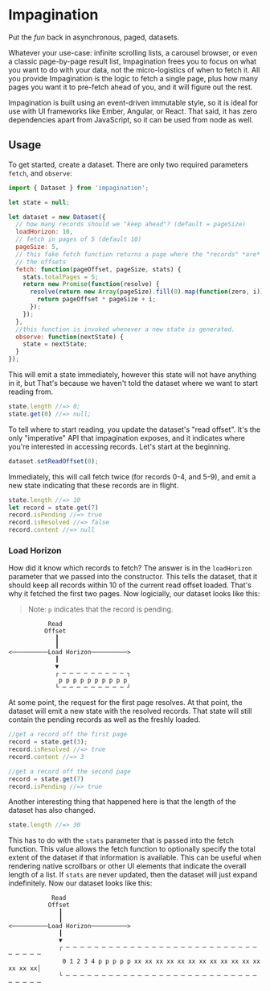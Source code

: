 # Impagination

Put the *fun* back in asynchronous, paged, datasets.

Whatever your use-case: infinite scrolling lists, a carousel browser,
or even a classic page-by-page result list, Impagination frees you to
focus on what you want to do with your data, not the micro-logistics
of when to fetch it. All you provide Impagination is the logic to
fetch a single page, plus how many pages you want it to pre-fetch
ahead of you, and it will figure out the rest.

Impagination is built using an event-driven immutable style, so it is
ideal for use with UI frameworks like Ember, Angular, or React. That
said, it has zero dependencies apart from JavaScript, so it can be
used from node as well.

## Usage

To get started, create a dataset. There are only two required parameters
`fetch`, and `observe`:

```javascript
import { Dataset } from 'impagination';

let state = null;

let dataset = new Dataset({
  // how many records should we "keep ahead"? (default = pageSize)
  loadHorizon: 10,
  // fetch in pages of 5 (default 10)
  pageSize: 5,
  // this fake fetch function returns a page where the "records" *are*
  // the offsets
  fetch: function(pageOffset, pageSize, stats) {
    stats.totalPages = 5;
    return new Promise(function(resolve) {
      resolve(return new Array(pageSize).fill(0).map(function(zero, i)) {
        return pageOffset * pageSize + i;
      });
    });
  },
  //this function is invoked whenever a new state is generated.
  observe: function(nextState) {
    state = nextState;
  }
});
```

This will emit a state immediately, however this state will not have
anything in it, but That's because we haven't told the dataset where we
want to start reading from.

```javascript
state.length //=> 0;
state.get(0) //=> null;
```

To tell where to start reading, you update the dataset's "read
offset". It's the only "imperative" API that impagination exposes, and
it indicates where you're interested in accessing records. Let's start
at the beginning.

```javascript
dataset.setReadOffset(0);
```

Immediately, this will call fetch twice (for records 0-4, and 5-9),
and emit a new state indicating that these records are in flight.

```javascript
state.length //=> 10
let record = state.get(7)
record.isPending //=> true
record.isResolved //=> false
record.content //=> null
```

### Load Horizon

How did it know which records to fetch? The answer is in the
`loadHorizon` parameter that we passed into the constructor. This
tells the dataset, that it should keep all records within 10 of the
current read offset loaded. That's why it fetched the first two
pages. Now logicially, our dataset looks like this:

> Note: `p` indicates that the record is pending.


```
           Read
          Offset
             ┃
             ┃
<──────────Load Horizon──────────>
             ┃
             ▼
             ┌ ─ ─ ─ ─ ─ ─ ─ ─ ─ ┐
              p p p p p p p p p p
             └ ─ ─ ─ ─ ─ ─ ─ ─ ─ ┘
```

At some point, the request for the first page resolves. At that point,
the dataset will emit a new state with the resolved records. That
state will still contain the pending records as well as the freshly
loaded.


```javascript
//get a record off the first page
record = state.get(3);
record.isResolved //=> true
record.content //=> 3

//get a record off the second page
record = state.get(7)
record.isPending //=> true
```

Another interesting thing that happened here is that the length of the
dataset has also changed.

```javascript
state.length //=> 30
```

This has to do with the `stats` parameter that is passed into the
fetch function. This value allows the fetch function to optionally
specify the total extent of the dataset if that information is
available. This can be useful when rendering native scrollbars or
other UI elements that indicate the overall length of a list. If
`stats` are never updated, then the dataset will just expand
indefinitely. Now our dataset looks like this:

```
            Read
           Offset
              ┃
              ┃
<──────────Load Horizon──────────>
              ┃
              ▼
              ┌ ─ ─ ─ ─ ─ ─ ─ ─ ─ ─ ─ ─ ─ ─ ─ ─ ─ ─ ─ ─ ─ ─ ─ ─ ─ ─ ─ ─ ─ ─ ─ ─
               0 1 2 3 4 p p p p p xx xx xx xx xx xx xx xx xx xx xx xx xx xx xx│
              └ ─ ─ ─ ─ ─ ─ ─ ─ ─ ─ ─ ─ ─ ─ ─ ─ ─ ─ ─ ─ ─ ─ ─ ─ ─ ─ ─ ─ ─ ─ ─ ─
```

